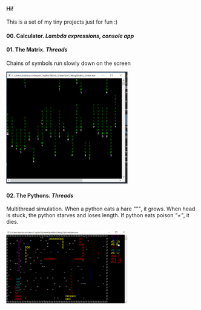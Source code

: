 #### Hi!

This is a set of my tiny projects just for fun :)

#### 00. Calculator. *Lambda expressions, console app*

#### 01. The Matrix. *Threads*
Chains of symbols run slowly down on the screen

<img src="/Screenshots/01.PNG?raw=true" width="320"/>

#### 02. The Pythons. *Threads*
Multithread simulation. When a python eats a hare *"""*, it grows. 
When head is stuck, the python starves and loses length. If python eats poison *"+"*, it dies.

<img src="/Screenshots/02.PNG?raw=true" width="320"/>